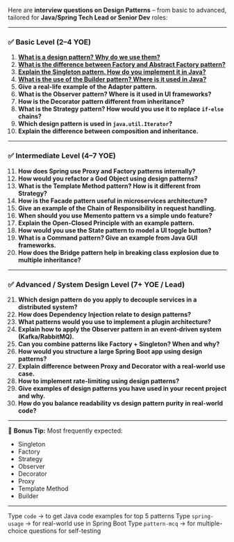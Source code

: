 Here are **interview questions on Design Patterns** – from basic to advanced, tailored for **Java/Spring Tech Lead or Senior Dev** roles:

---

### ✅ **Basic Level (2–4 YOE)**

1. [**What is a design pattern? Why do we use them?**](../design-patterns/1-what-is-a-design-pattern-why-do-we-use-them.md)
2. [**What is the difference between Factory and Abstract Factory pattern?**](../design-patterns/2-what-is-the-difference-between-factory-and-abstract-factory-pattern.md)
3. [**Explain the Singleton pattern. How do you implement it in Java?**](../design-patterns/3-explain-the-singleton-pattern-how-do-you-implement-it-in-java.md)
4. [**What is the use of the Builder pattern? Where is it used in Java?**](../design-patterns/4-what-is-the-use-of-the-builder-pattern-where-is-it-used-in-java.md)
5. **Give a real-life example of the Adapter pattern.**
6. **What is the Observer pattern? Where is it used in UI frameworks?**
7. **How is the Decorator pattern different from inheritance?**
8. **What is the Strategy pattern? How would you use it to replace `if-else` chains?**
9. **Which design pattern is used in `java.util.Iterator`?**
10. **Explain the difference between composition and inheritance.**

---

### ✅ **Intermediate Level (4–7 YOE)**

11. **How does Spring use Proxy and Factory patterns internally?**
12. **How would you refactor a God Object using design patterns?**
13. **What is the Template Method pattern? How is it different from Strategy?**
14. **How is the Facade pattern useful in microservices architecture?**
15. **Give an example of the Chain of Responsibility in request handling.**
16. **When should you use Memento pattern vs a simple undo feature?**
17. **Explain the Open-Closed Principle with an example pattern.**
18. **How would you use the State pattern to model a UI toggle button?**
19. **What is a Command pattern? Give an example from Java GUI frameworks.**
20. **How does the Bridge pattern help in breaking class explosion due to multiple inheritance?**

---

### ✅ **Advanced / System Design Level (7+ YOE / Lead)**

21. **Which design pattern do you apply to decouple services in a distributed system?**
22. **How does Dependency Injection relate to design patterns?**
23. **What patterns would you use to implement a plugin architecture?**
24. **Explain how to apply the Observer pattern in an event-driven system (Kafka/RabbitMQ).**
25. **Can you combine patterns like Factory + Singleton? When and why?**
26. **How would you structure a large Spring Boot app using design patterns?**
27. **Explain difference between Proxy and Decorator with a real-world use case.**
28. **How to implement rate-limiting using design patterns?**
29. **Give examples of design patterns you have used in your recent project and why.**
30. **How do you balance readability vs design pattern purity in real-world code?**

---

📌 **Bonus Tip:** Most frequently expected:

* Singleton
* Factory
* Strategy
* Observer
* Decorator
* Proxy
* Template Method
* Builder

---

Type `code` → to get Java code examples for top 5 patterns
Type `spring-usage` → for real-world use in Spring Boot
Type `pattern-mcq` → for multiple-choice questions for self-testing
